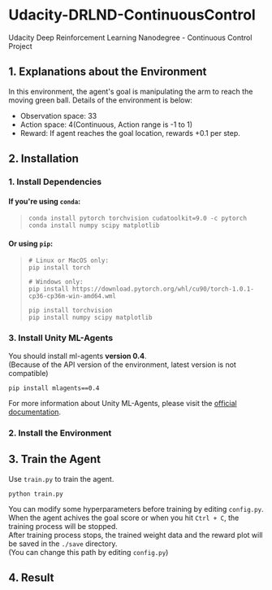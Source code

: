 # Udacity-DRLND-ContinuousControl
Udacity Deep Reinforcement Learning Nanodegree - Continuous Control Project

## 1. Explanations about the Environment
In this environment, the agent's goal is manipulating the arm to reach the moving green ball.
Details of the environment is below:
 - Observation space: 33
 - Action space: 4(Continuous, Action range is -1 to 1)
 - Reward: If agent reaches the goal location, rewards +0.1 per step.
## 2. Installation
### 1. Install Dependencies
 #### If you're using `conda`:
  > ```
  > conda install pytorch torchvision cudatoolkit=9.0 -c pytorch
  > conda install numpy scipy matplotlib 
  > ```
  
 #### Or using `pip`:
 > ```
 > # Linux or MacOS only:
 > pip install torch
 >
 > # Windows only:
 > pip install https://download.pytorch.org/whl/cu90/torch-1.0.1-cp36-cp36m-win-amd64.wml
 >
 > pip install torchvision
 > pip install numpy scipy matplotlib
 > ```
 ### 3. Install Unity ML-Agents
 You should install ml-agents **version 0.4**.<br>
 (Because of the API version of the environment, latest version is not compatible)
 ```
 pip install mlagents==0.4
 ```
 For more information about Unity ML-Agents, please visit the
 <a href="https://github.com/Unity-Technologies/ml-agents/blob/master/docs/">official documentation</a>.
### 2. Install the Environment
## 3. Train the Agent
Use `train.py` to train the agent.
```
python train.py
```
You can modify some hyperparameters before training by editing `config.py`.<br>
When the agent achives the goal score or when you hit `Ctrl + C`, the training process will be stopped.<br>
After training process stops, the trained weight data and the reward plot will be saved in the `./save` directory.<br>
(You can change this path by editing `config.py`)

## 4. Result
